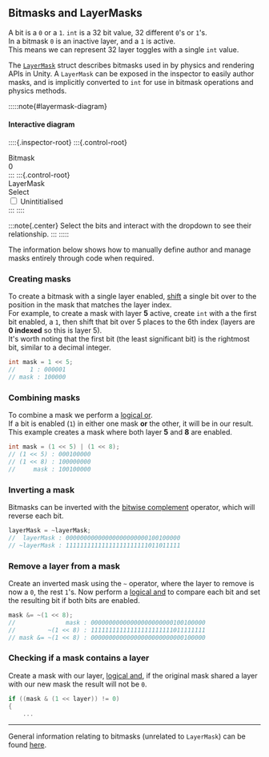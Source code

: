 ## Bitmasks and LayerMasks

A bit is a `0` or a `1`. `int` is a 32 bit value, 32 different `0`'s or `1`'s.  
In a bitmask `0` is an inactive layer, and a `1` is active.  
This means we can represent 32 layer toggles with a single `int` value.

The [`LayerMask`](https://docs.unity3d.com/ScriptReference/LayerMask.html) struct describes bitmasks used in by physics
and rendering APIs in Unity.
A `LayerMask` can be exposed in the inspector to easily author masks, and is implicitly converted to `int` for use in
bitmask operations and physics methods.

:::::note{#layermask-diagram}
#### Interactive diagram
<script type="module" src="/Scripts/Interactive/Bitmasks/layerMaskDropdown.js?v=1.0.1"></script>  
::::{.inspector-root}
:::{.control-root}
<div class="control-label">Bitmask</div>
<div class="control-element bitmask" id="layermask-bitmask">
<span class="bitmask__bit-container">0</span>
</div>
:::
:::{.control-root}
<div class="control-label">LayerMask</div>
<div class="control-element control-dropdown" id="layermask-dropdown">
  <label class="control-dropdown__label" tabindex="0">Select</label>

  <div class="control-dropdown__list">
    <label class="control-dropdown__option" tabindex="-1">
      <input type="checkbox" name="control-dropdown__checkbox" value="Example" tabindex="-1" />
      Unintitialised
    </label>
  </div>
</div>
:::
::::

:::note{.center}
Select the bits and interact with the dropdown to see their relationship.
:::
:::::

The information below shows how to manually define author and manage masks entirely through code when required.

### Creating masks

To create a bitmask with a single layer
enabled, [shift](https://docs.microsoft.com/en-us/dotnet/csharp/language-reference/operators/bitwise-and-shift-operators#left-shift-operator-)
a single bit over to the position in the mask that matches the layer index.  
For example, to create a mask with layer **5** active, create `int` with a the first bit enabled, a `1`, then shift that
bit over 5 places to the 6th index (layers are **0 indexed** so this is layer 5).  
It's worth noting that the first bit (the least significant bit) is the rightmost bit, similar to a decimal integer.

```csharp
int mask = 1 << 5;
//    1 : 000001
// mask : 100000
```

### Combining masks

To combine a mask we perform
a [logical or](https://docs.microsoft.com/en-us/dotnet/csharp/language-reference/operators/boolean-logical-operators#logical-or-operator-).  
If a bit is enabled (`1`) in either one mask **or** the other, it will be in our result.  
This example creates a mask where both layer **5** and **8** are enabled.

```csharp
int mask = (1 << 5) | (1 << 8);
// (1 << 5) : 000100000
// (1 << 8) : 100000000
//     mask : 100100000
```

### Inverting a mask

Bitmasks can be inverted with
the [bitwise complement](https://docs.microsoft.com/en-us/dotnet/csharp/language-reference/operators/bitwise-and-shift-operators#bitwise-complement-operator-)
operator, which will reverse each bit.

```csharp
layerMask = ~layerMask;
//  layerMask : 00000000000000000000000100100000
// ~layerMask : 11111111111111111111111011011111
```

### Remove a layer from a mask

Create an inverted mask using the `~` operator, where the layer to remove is now a `0`, the rest `1`'s. Now perform
a [logical and](https://docs.microsoft.com/en-us/dotnet/csharp/language-reference/operators/boolean-logical-operators#logical-and-operator-)
to compare each bit and set the resulting bit if both bits are enabled.

```csharp
mask &= ~(1 << 8);
//              mask : 00000000000000000000000100100000
//         ~(1 << 8) : 11111111111111111111111011111111
// mask &= ~(1 << 8) : 00000000000000000000000000100000
```

### Checking if a mask contains a layer

Create a mask with our
layer, [logical and](https://docs.microsoft.com/en-us/dotnet/csharp/language-reference/operators/boolean-logical-operators#logical-and-operator-),
if the original mask shared a layer with our new mask the result will not be `0`.

```csharp
if ((mask & (1 << layer)) != 0)
{
    ...
```

---  

General information relating to bitmasks (unrelated to `LayerMask`) can be found [here](../../Info/Bitmasks.md).
